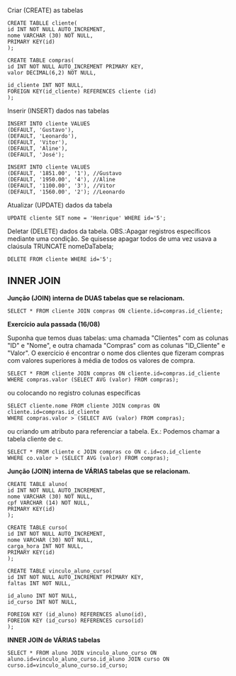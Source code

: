 Criar (CREATE) as tabelas
```
CREATE TABLLE cliente(
id INT NOT NULL AUTO_INCREMENT,
nome VARCHAR (30) NOT NULL,
PRIMARY KEY(id)
);
```
```
CREATE TABLE compras(
id INT NOT NULL AUTO_INCREMENT PRIMARY KEY,
valor DECIMAL(6,2) NOT NULL,

id_cliente INT NOT NULL,
FOREIGN KEY(id_cliente) REFERENCES cliente (id)
);
```
Inserir (INSERT) dados nas tabelas
```
INSERT INTO cliente VALUES
(DEFAULT, 'Gustavo'),
(DEFAULT, 'Leonardo'),
(DEFAULT, 'Vitor'),
(DEFAULT, 'Aline'),
(DEFAULT, 'José');
```
```
INSERT INTO cliente VALUES
(DEFAULT, '1851.00', '1'), //Gustavo
(DEFAULT, '1950.00', '4'), //Aline
(DEFAULT, '1100.00', '3'), //Vitor
(DEFAULT, '1560.00', '2'); //Leonardo
```
Atualizar (UPDATE) dados da tabela
```
UPDATE cliente SET nome = 'Henrique' WHERE id='5';
```
Deletar (DELETE) dados da tabela. OBS.:Apagar registros específicos mediante uma condição. Se quisesse apagar todos de uma vez usava a claúsula TRUNCATE nomeDaTabela;
```
DELETE FROM cliente WHERE id='5';
```
INNER JOIN
-
**Junção (JOIN) interna de DUAS tabelas que se relacionam.**
```
SELECT * FROM cliente JOIN compras ON cliente.id=compras.id_cliente;
```
**Exercício aula passada (16/08)**

Suponha que temos duas tabelas: uma chamada "Clientes" com as colunas "ID" e "Nome", e outra chamada "Compras" com as colunas "ID_Cliente" e "Valor". O exercício é encontrar o nome dos clientes que fizeram compras com valores superiores à média de todos os valores de compra.

```
SELECT * FROM cliente JOIN compras ON cliente.id=compras.id_cliente
WHERE compras.valor (SELECT AVG (valor) FROM compras);
```
ou colocando no registro colunas específicas
```
SELECT cliente.nome FROM cliente JOIN compras ON cliente.id=compras.id_cliente
WHERE compras.valor > (SELECT AVG (valor) FROM compras);
```
ou criando um atributo para referenciar a tabela. Ex.: Podemos chamar a tabela cliente de c.
```
SELECT * FROM cliente c JOIN compras co ON c.id=co.id_cliente
WHERE co.valor > (SELECT AVG (valor) FROM compras);
```
**Junção (JOIN) interna de VÁRIAS tabelas que se relacionam.**

```
CREATE TABLE aluno(
id INT NOT NULL AUTO_INCREMENT,
nome VARCHAR (30) NOT NULL,
cpf VARCHAR (14) NOT NULL,
PRIMARY KEY(id)
);
```

```
CREATE TABLE curso(
id INT NOT NULL AUTO_INCREMENT,
nome VARCHAR (30) NOT NULL,
carga_hora INT NOT NULL,
PRIMARY KEY(id)
);
```
```
CREATE TABLE vinculo_aluno_curso(
id INT NOT NULL AUTO_INCREMENT PRIMARY KEY,
faltas INT NOT NULL,

id_aluno INT NOT NULL,
id_curso INT NOT NULL,

FOREIGN KEY (id_aluno) REFERENCES aluno(id),
FOREIGN KEY (id_curso) REFERENCES curso(id)
);
```
**INNER JOIN de VÁRIAS tabelas**
```
SELECT * FROM aluno JOIN vinculo_aluno_curso ON aluno.id=vinculo_aluno_curso.id_aluno JOIN curso ON curso.id=vinculo_aluno_curso.id_curso;
```
